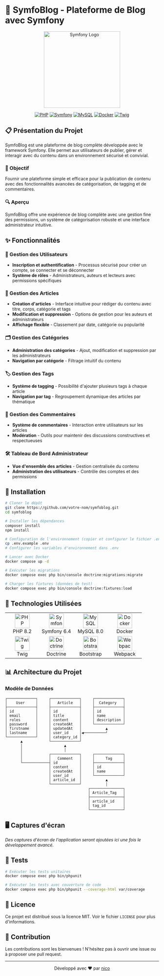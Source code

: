 # 📝 SymfoBlog - Plateforme de Blog avec Symfony

<div align="center">
  <img src="https://symfony.com/logos/symfony_black_02.png" alt="Symfony Logo" width="250">
  
  <br>
  
  [![PHP](https://img.shields.io/badge/PHP-8.2-777BB4.svg?style=flat&logo=php&logoColor=white)](https://php.net)
  [![Symfony](https://img.shields.io/badge/Symfony-6.4-000000.svg?style=flat&logo=symfony&logoColor=white)](https://symfony.com/)
  [![MySQL](https://img.shields.io/badge/MySQL-8.0-4479A1.svg?style=flat&logo=mysql&logoColor=white)](https://www.mysql.com/)
  [![Docker](https://img.shields.io/badge/Docker-Enabled-2496ED.svg?style=flat&logo=docker&logoColor=white)](https://www.docker.com/)
  [![Twig](https://img.shields.io/badge/Twig-Template-bacf29.svg?style=flat)](https://twig.symfony.com/)
</div>

## 📋 Présentation du Projet

SymfoBlog est une plateforme de blog complète développée avec le framework Symfony. Elle permet aux utilisateurs de publier, gérer et interagir avec du contenu dans un environnement sécurisé et convivial.

### 🎯 Objectif

Fournir une plateforme simple et efficace pour la publication de contenu avec des fonctionnalités avancées de catégorisation, de tagging et de commentaires.

### 🔍 Aperçu

SymfoBlog offre une expérience de blog complète avec une gestion fine des permissions, un système de catégorisation robuste et une interface administrateur intuitive.

## ✨ Fonctionnalités

### 👥 Gestion des Utilisateurs
- **Inscription et authentification** - Processus sécurisé pour créer un compte, se connecter et se déconnecter
- **Système de rôles** - Administrateurs, auteurs et lecteurs avec permissions spécifiques

### 📃 Gestion des Articles
- **Création d'articles** - Interface intuitive pour rédiger du contenu avec titre, corps, catégorie et tags
- **Modification et suppression** - Options de gestion pour les auteurs et administrateurs
- **Affichage flexible** - Classement par date, catégorie ou popularité

### 🗂️ Gestion des Catégories
- **Administration des catégories** - Ajout, modification et suppression par les administrateurs
- **Navigation par catégorie** - Filtrage intuitif du contenu

### 🏷️ Gestion des Tags
- **Système de tagging** - Possibilité d'ajouter plusieurs tags à chaque article
- **Navigation par tag** - Regroupement dynamique des articles par thématique

### 💬 Gestion des Commentaires
- **Système de commentaires** - Interaction entre utilisateurs sur les articles
- **Modération** - Outils pour maintenir des discussions constructives et respectueuses

### 🛠️ Tableau de Bord Administrateur
- **Vue d'ensemble des articles** - Gestion centralisée du contenu
- **Administration des utilisateurs** - Contrôle des comptes et des permissions

## 🚀 Installation

```bash
# Cloner le dépôt
git clone https://github.com/votre-nom/symfoblog.git
cd symfoblog

# Installer les dépendances
composer install
npm install

# Configuration de l'environnement (copier et configurer le fichier .env)
cp .env.example .env
# Configurer les variables d'environnement dans .env

# Lancer avec Docker
docker compose up -d

# Exécuter les migrations
docker compose exec php bin/console doctrine:migrations:migrate

# Charger les fixtures (données de test)
docker compose exec php bin/console doctrine:fixtures:load
```

## 🔧 Technologies Utilisées

<div align="center">
  <table>
    <tr>
      <td align="center" width="96">
        <img src="https://www.php.net/images/logos/new-php-logo.svg" width="48" height="48" alt="PHP" />
        <br>PHP 8.2
      </td>
      <td align="center" width="96">
        <img src="https://symfony.com/logos/symfony_black_02.png" width="48" height="48" alt="Symfony" />
        <br>Symfony 6.4
      </td>
      <td align="center" width="96">
        <img src="https://www.mysql.com/common/logos/logo-mysql-170x115.png" width="48" height="48" alt="MySQL" />
        <br>MySQL 8.0
      </td>
      <td align="center" width="96">
        <img src="https://www.docker.com/wp-content/uploads/2022/03/Moby-logo.png" width="48" height="48" alt="Docker" />
        <br>Docker
      </td>
    </tr>
    <tr>
      <td align="center" width="96">
        <img src="https://twig.symfony.com/images/twig-logo.png" width="48" height="48" alt="Twig" />
        <br>Twig
      </td>
      <td align="center" width="96">
        <img src="https://doctrine-project.org/images/doctrine-logo.svg" width="48" height="48" alt="Doctrine" />
        <br>Doctrine
      </td>
      <td align="center" width="96">
        <img src="https://getbootstrap.com/docs/5.3/assets/brand/bootstrap-logo-shadow.png" width="48" height="48" alt="Bootstrap" />
        <br>Bootstrap
      </td>
      <td align="center" width="96">
        <img src="https://webpack.js.org/icon-square-small.85ba630cf0c5f29ae3e3.svg" width="48" height="48" alt="Webpack" />
        <br>Webpack
      </td>
    </tr>
  </table>
</div>

## 📊 Architecture du Projet

### Modèle de Données
```
┌─────────────┐     ┌─────────────┐     ┌─────────────┐
│    User     │     │   Article   │     │  Category   │
├─────────────┤     ├─────────────┤     ├─────────────┤
│ id          │     │ id          │     │ id          │
│ email       │     │ title       │     │ name        │
│ roles       │     │ content     │     │ description │
│ password    │     │ createdAt   │     └─────────────┘
│ firstname   │     │ updatedAt   │           ▲
│ lastname    │     │ user_id     │◀──────────┘
└─────────────┘     │ category_id │           
       ▲            └─────────────┘           
       │                   ▲                  
       │                   │                  
       │            ┌─────────────┐     ┌─────────────┐
       │            │   Comment   │     │     Tag     │
       └────────────┤ id          │     ├─────────────┤
                    │ content     │     │ id          │
                    │ createdAt   │     │ name        │
                    │ user_id     │     └─────────────┘
                    │ article_id  │           ▲
                    └─────────────┘           │
                                      ┌───────────────┐
                                      │ Article_Tag   │
                                      ├───────────────┤
                                      │ article_id    │
                                      │ tag_id        │
                                      └───────────────┘
```

## 🖥️ Captures d'écran

*Des captures d'écran de l'application seront ajoutées ici une fois le développement avancé.*

## 🧪 Tests

```bash
# Exécuter les tests unitaires
docker compose exec php bin/phpunit

# Exécuter les tests avec couverture de code
docker compose exec php bin/phpunit --coverage-html var/coverage
```

## 📜 Licence

Ce projet est distribué sous la licence MIT. Voir le fichier `LICENSE` pour plus d'informations.

## 👥 Contribution

Les contributions sont les bienvenues ! N'hésitez pas à ouvrir une issue ou à proposer une pull request.

---

<div align="center">
  <p>Développé avec ❤️ par <a href="https://github.com/Nicolasparadis64">nico</a></p>
</div> 